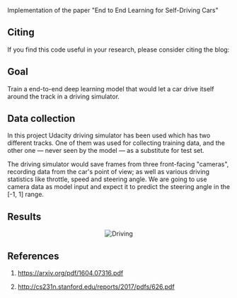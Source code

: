 
Implementation of the paper "End to End Learning for Self-Driving Cars"

## Citing

If you find this code useful in your research, please consider citing the blog:




## Goal

Train a end-to-end deep learning model that would let a car drive itself around the track in a driving simulator.

## Data collection

In this project Udacity driving simulator has been used which has two different tracks. One of them was used for collecting training data, and the other one — never seen by the model — as a substitute for test set.

The driving simulator would save frames from three front-facing "cameras", recording data from the car's point of view; as well as various driving statistics like throttle, speed and steering angle. We are going to use camera data as model input and expect it to predict the steering angle in the [-1, 1] range.

## Results

<p align="center">
  <img src="run.gif" alt="Driving"/>
</p>

## References

1. https://arxiv.org/pdf/1604.07316.pdf

2. http://cs231n.stanford.edu/reports/2017/pdfs/626.pdf

